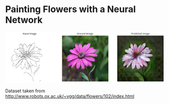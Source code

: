 # Painting Flowers with a Neural Network

<p align="center">
  <img src="Images/test.png" width = 650>
</p>

Dataset taken from http://www.robots.ox.ac.uk/~vgg/data/flowers/102/index.html

